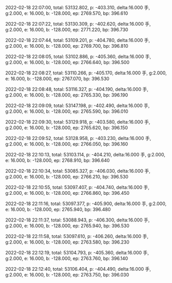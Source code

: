 2022-02-18 22:07:00, total: 53132.802, p: -403.310, delta:16.000 手, g:2.000, e: 16.000, b: -128.000, ep: 2769.570, bp: 396.610

2022-02-18 22:07:22, total: 53130.309, p: -402.620, delta:16.000 手, g:2.000, e: 16.000, b: -128.000, ep: 2771.220, bp: 396.730

2022-02-18 22:07:44, total: 53109.201, p: -404.780, delta:16.000 手, g:2.000, e: 16.000, b: -128.000, ep: 2769.700, bp: 396.810

2022-02-18 22:08:05, total: 53102.886, p: -405.360, delta:16.000 手, g:2.000, e: 16.000, b: -128.000, ep: 2766.640, bp: 396.500

2022-02-18 22:08:27, total: 53110.266, p: -405.170, delta:16.000 手, g:2.000, e: 16.000, b: -128.000, ep: 2767.070, bp: 396.530

2022-02-18 22:08:48, total: 53116.327, p: -404.190, delta:16.000 手, g:2.000, e: 16.000, b: -128.000, ep: 2765.330, bp: 396.190

2022-02-18 22:09:09, total: 53147.198, p: -402.490, delta:16.000 手, g:2.000, e: 16.000, b: -128.000, ep: 2765.590, bp: 396.010

2022-02-18 22:09:30, total: 53129.918, p: -403.580, delta:16.000 手, g:2.000, e: 16.000, b: -128.000, ep: 2765.620, bp: 396.150

2022-02-18 22:09:52, total: 53128.958, p: -403.230, delta:16.000 手, g:2.000, e: 16.000, b: -128.000, ep: 2766.050, bp: 396.160

2022-02-18 22:10:13, total: 53103.114, p: -404.210, delta:16.000 手, g:2.000, e: 16.000, b: -128.000, ep: 2768.910, bp: 396.640

2022-02-18 22:10:34, total: 53085.327, p: -406.030, delta:16.000 手, g:2.000, e: 16.000, b: -128.000, ep: 2766.210, bp: 396.530

2022-02-18 22:10:55, total: 53097.407, p: -404.740, delta:16.000 手, g:2.000, e: 16.000, b: -128.000, ep: 2766.860, bp: 396.450

2022-02-18 22:11:16, total: 53097.377, p: -405.900, delta:16.000 手, g:2.000, e: 16.000, b: -128.000, ep: 2765.940, bp: 396.480

2022-02-18 22:11:37, total: 53088.943, p: -406.300, delta:16.000 手, g:2.000, e: 16.000, b: -128.000, ep: 2765.940, bp: 396.530

2022-02-18 22:11:58, total: 53097.610, p: -406.260, delta:16.000 手, g:2.000, e: 16.000, b: -128.000, ep: 2763.580, bp: 396.230

2022-02-18 22:12:19, total: 53104.793, p: -405.360, delta:16.000 手, g:2.000, e: 16.000, b: -128.000, ep: 2763.760, bp: 396.140

2022-02-18 22:12:40, total: 53106.404, p: -404.490, delta:16.000 手, g:2.000, e: 16.000, b: -128.000, ep: 2763.750, bp: 396.030